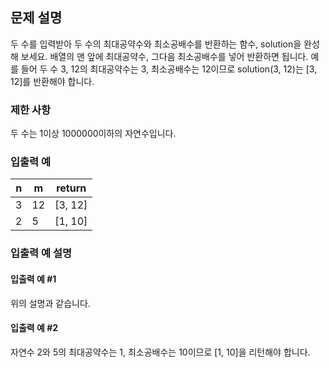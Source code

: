 ## 문제 설명

두 수를 입력받아 두 수의 최대공약수와 최소공배수를 반환하는 함수, solution을 완성해 보세요. 배열의 맨 앞에 최대공약수, 그다음 최소공배수를 넣어 반환하면 됩니다. 예를 들어 두 수 3, 12의 최대공약수는 3, 최소공배수는 12이므로 solution(3, 12)는 [3, 12]를 반환해야 합니다.

### 제한 사항

두 수는 1이상 1000000이하의 자연수입니다.

### 입출력 예

|n	|m	|return |
|---|---|-------|
|3	|12	|[3, 12]|
|2	|5	|[1, 10]|

### 입출력 예 설명

#### 입출력 예 #1
위의 설명과 같습니다.

#### 입출력 예 #2
자연수 2와 5의 최대공약수는 1, 최소공배수는 10이므로 [1, 10]을 리턴해야 합니다.